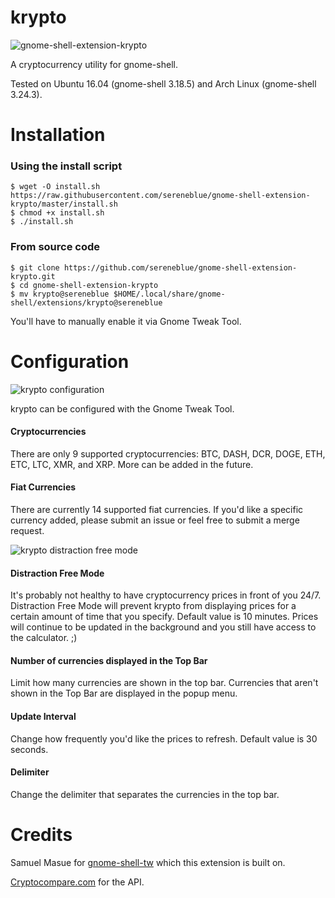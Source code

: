 # krypto

![gnome-shell-extension-krypto](https://raw.githubusercontent.com/sereneblue/gnome-shell-extension-krypto/master/screenshot.png?raw=true)

A cryptocurrency utility for gnome-shell.

Tested on Ubuntu 16.04 (gnome-shell 3.18.5) and Arch Linux (gnome-shell 3.24.3).

# Installation

### Using the install script
```
$ wget -O install.sh https://raw.githubusercontent.com/sereneblue/gnome-shell-extension-krypto/master/install.sh
$ chmod +x install.sh
$ ./install.sh
```

### From source code
```
$ git clone https://github.com/sereneblue/gnome-shell-extension-krypto.git
$ cd gnome-shell-extension-krypto
$ mv krypto@sereneblue $HOME/.local/share/gnome-shell/extensions/krypto@sereneblue
```

You'll have to manually enable it via Gnome Tweak Tool.

# Configuration

![krypto configuration](https://raw.githubusercontent.com/sereneblue/gnome-shell-extension-krypto/master/configuration.png?raw=true)

krypto can be configured with the Gnome Tweak Tool.

#### Cryptocurrencies
There are only 9 supported cryptocurrencies: BTC, DASH, DCR, DOGE, ETH, ETC, LTC, XMR, and XRP. More can be added in the future.

#### Fiat Currencies
There are currently 14 supported fiat currencies. If you'd like a specific currency added, please submit an issue or feel free to submit a merge request.

![krypto distraction free mode](https://raw.githubusercontent.com/sereneblue/gnome-shell-extension-krypto/master/distraction_free_mode.png?raw=true)

#### Distraction Free Mode
It's probably not healthy to have cryptocurrency prices in front of you 24/7. Distraction Free Mode will prevent krypto from displaying prices for a certain amount of time that you specify. Default value is 10 minutes. Prices will continue to be updated in the background and you still have access to the calculator. ;)

#### Number of currencies displayed in the Top Bar
Limit how many currencies are shown in the top bar. Currencies that aren't shown in the Top Bar are displayed in the popup menu.

#### Update Interval
Change how frequently you'd like the prices to refresh. Default value is 30 seconds.

#### Delimiter
Change the delimiter that separates the currencies in the top bar.

# Credits

Samuel Masue for [gnome-shell-tw](https://github.com/smasue/gnome-shell-tw) which this extension is built on.

[Cryptocompare.com](https://www.cryptocompare.com/api/) for the API.

